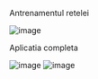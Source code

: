 Antrenamentul retelei

![image](https://github.com/user-attachments/assets/0761ee81-771d-4998-ada1-7a216a7ca5c1)

Aplicatia completa

![image](https://github.com/user-attachments/assets/6bfa9aa2-c762-431a-97a3-a1669e4b9ead)
![image](https://github.com/user-attachments/assets/07198e2c-2bc1-4e2f-a3db-4683795bc586)

